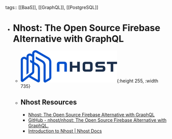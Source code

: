 tags:: [[BaaS]], [[GraphQL]], [[PostgreSQL]]

- # Nhost: The Open Source Firebase Alternative with GraphQL
	- ![nhost.png](../assets/nhost_1687622373050_0.png){:height 255, :width 735}
	- ## Nhost Resources
		- [Nhost: The Open Source Firebase Alternative with GraphQL](https://nhost.io/)
		- [GitHub - nhost/nhost: The Open Source Firebase Alternative with GraphQL.](https://github.com/nhost/nhost)
		- [Introduction to Nhost | Nhost Docs](https://docs.nhost.io/)